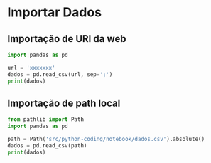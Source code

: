 # Importar Dados

## Importação de URI da web
```python
import pandas as pd

url = 'xxxxxxx'
dados = pd.read_csv(url, sep=';')
print(dados)
```  

## Importação de path local
```python
from pathlib import Path
import pandas as pd

path = Path('src/python-coding/notebook/dados.csv').absolute()
dados = pd.read_csv(path)
print(dados)
```  